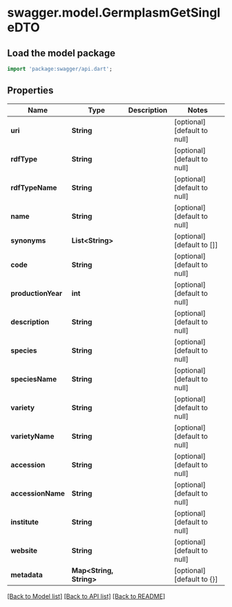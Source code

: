 # swagger.model.GermplasmGetSingleDTO

## Load the model package
```dart
import 'package:swagger/api.dart';
```

## Properties
Name | Type | Description | Notes
------------ | ------------- | ------------- | -------------
**uri** | **String** |  | [optional] [default to null]
**rdfType** | **String** |  | [optional] [default to null]
**rdfTypeName** | **String** |  | [optional] [default to null]
**name** | **String** |  | [optional] [default to null]
**synonyms** | **List&lt;String&gt;** |  | [optional] [default to []]
**code** | **String** |  | [optional] [default to null]
**productionYear** | **int** |  | [optional] [default to null]
**description** | **String** |  | [optional] [default to null]
**species** | **String** |  | [optional] [default to null]
**speciesName** | **String** |  | [optional] [default to null]
**variety** | **String** |  | [optional] [default to null]
**varietyName** | **String** |  | [optional] [default to null]
**accession** | **String** |  | [optional] [default to null]
**accessionName** | **String** |  | [optional] [default to null]
**institute** | **String** |  | [optional] [default to null]
**website** | **String** |  | [optional] [default to null]
**metadata** | **Map&lt;String, String&gt;** |  | [optional] [default to {}]

[[Back to Model list]](../README.md#documentation-for-models) [[Back to API list]](../README.md#documentation-for-api-endpoints) [[Back to README]](../README.md)


